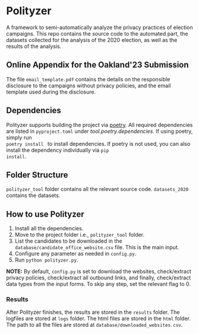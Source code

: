 # Polityzer
A framework to semi-automatically analyze the privacy practices of election campaigns. This repo contains the source code to the automated part, the datasets collected for the analysis of the 2020 election, as well as the results of the analysis. 

## Online Appendix for the Oakland'23 Submission
The file <code>email_template.pdf</code> contains the details on the responsible disclosure to the campaigns without privacy policies, and the email template used during the disclosure. 

## Dependencies
Polityzer supports building the project via [poetry](https://python-poetry.org/). 
All required dependencies are listed in <code>pyproject.toml</code> under _tool.poetry.dependencies_. 
If using poetry, simply run <code> poetry install </code> to install dependencies.
If poetry is not used, you can also install the dependency individually via <code>pip install</code>. 

## Folder Structure
<code>polityzer_tool</code> folder contains all the relevant source code. <code>datasets_2020</code> contains the datasets. 

## How to use Polityzer
1. Install all the dependencies. 
2. Move to the project folder i.e., <code>polityzer_tool</code> folder. 
3. List the candidates to be downloaded in the <code>database/candidate_office_website.csv</code> file. This is the main input. 
4. Configure any parameter as needed in <code>config.py</code>. 
5. Run <code>python polityzer.py</code>.

**NOTE:** By default, <code>config.py</code> is set to download the websites, check/extract privacy policies, check/extract all outbound links, and finally, check/extract data types from the input forms. To skip any step, set the relevant flag to 0. 

### Results
After Polityzer finishes, the results are stored in the <code>results</code> folder. The logfiles are stored at <code>logs</code> folder. The html files are stored in the <code>html</code> folder. The path to all the files are stored at <code>database/downloaded_websites.csv</code>. 
